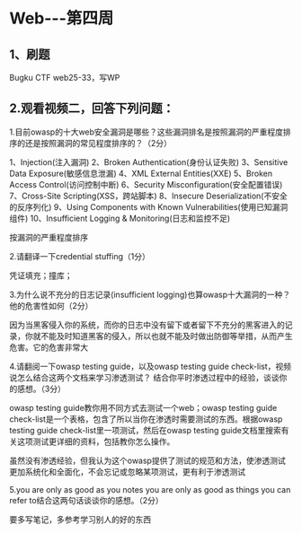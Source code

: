 # Web---第四周

## 1、刷题

Bugku CTF web25-33，写WP

## 2.观看视频二，回答下列问题：

1.目前owasp的十大web安全漏洞是哪些？这些漏洞排名是按照漏洞的严重程度排序的还是按照漏洞的常见程度排序的？（2分） 

1、Injection(注入漏洞) 2、Broken Authentication(身份认证失败) 3、Sensitive Data Exposure(敏感信息泄漏) 4、XML External Entities(XXE) 5、Broken Access Control(访问控制中断) 6、Security Misconfiguration(安全配置错误) 7、Cross-Site Scripting(XSS，跨站脚本) 8、Insecure Deserialization(不安全的反序列化) 9、Using Components with Known Vulnerabilities(使用已知漏洞组件) 10、Insufficient Logging & Monitoring(日志和监控不足)

按漏洞的严重程度排序

2.请翻译一下credential stuffing（1分） 

凭证填充；撞库；

3.为什么说不充分的日志记录(insufficient logging)也算owasp十大漏洞的一种？他的危害性如何（2分） 

因为当黑客侵入你的系统，而你的日志中没有留下或者留下不充分的黑客进入的记录，你就不能及时知道黑客的侵入，所以也就不能及时做出防御等举措，从而产生危害。它的危害非常大

4.请翻阅一下owasp testing guide，以及owasp testing guide check-list，视频说怎么结合这两个文档来学习渗透测试？ 结合你平时渗透过程中的经验，谈谈你的感想。（3分） 

owasp testing guide教你用不同方式去测试一个web；owasp testing guide check-list是一个表格，包含了所以当你在渗透时需要测试的东西。根据owasp testing guide check-list里一项测试，然后在owasp testing guide文档里搜索有关这项测试更详细的资料，包括教你怎么操作。

虽然没有渗透经验，但我认为这个owasp提供了测试的规范和方法，使渗透测试更加系统化和全面化，不会忘记或忽略某项测试，更有利于渗透测试

5.you are only as good as you notes   you are only as good as things you can refer to结合这两句话谈谈你的感想。（2分）

要多写笔记，多参考学习别人的好的东西